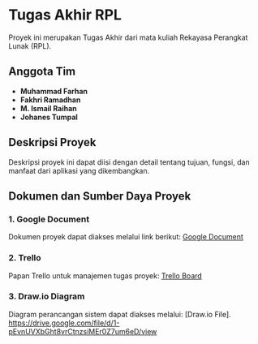 # Tugas Akhir RPL

Proyek ini merupakan Tugas Akhir dari mata kuliah Rekayasa Perangkat Lunak (RPL).

## Anggota Tim
- **Muhammad Farhan**
- **Fakhri Ramadhan**
- **M. Ismail Raihan**
- **Johanes Tumpal**

## Deskripsi Proyek
Deskripsi proyek ini dapat diisi dengan detail tentang tujuan, fungsi, dan manfaat dari aplikasi yang dikembangkan.

## Dokumen dan Sumber Daya Proyek

### 1. Google Document
Dokumen proyek dapat diakses melalui link berikut:
[Google Document](https://docs.google.com/document/d/1k8SGkvsEZZpG65RKhkfaWbOpMn_BX52wUfQeTXh1-Cw/edit?usp=sharing)

### 2. Trello
Papan Trello untuk manajemen tugas proyek:
[Trello Board](https://trello.com/invite/b/6787337563f6e6b1b23f2c72/ATTId8a7af0a7b1deabf9e28371a83dc0b9097AD7E6C/rpl)

### 3. Draw.io Diagram
Diagram perancangan sistem dapat diakses melalui:
[Draw.io File]. https://drive.google.com/file/d/1-pEvnUVXbGht8vrCtnzsiMEr0Z7um6eD/view
